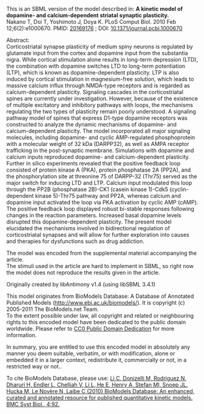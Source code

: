 

This is an SBML version of the model described in: **A kinetic model of
dopamine- and calcium-dependent striatal synaptic plasticity.**  
Nakano T, Doi T, Yoshimoto J, Doya K. PLoS Comput Biol. 2010 Feb
12;6(2):e1000670. PMID:
[20169176](http://www.ncbi.nlm.nih.gov/pubmed/20169176) ; DOI:
[10.1371/journal.pcbi.1000670](dx.doi.org/10.1371/journal.pcbi.1000670)

Abstract:  
Corticostriatal synapse plasticity of medium spiny neurons is regulated by
glutamate input from the cortex and dopamine input from the substantia nigra.
While cortical stimulation alone results in long-term depression (LTD), the
combination with dopamine switches LTD to long-term potentiation (LTP), which
is known as dopamine-dependent plasticity. LTP is also induced by cortical
stimulation in magnesium-free solution, which leads to massive calcium influx
through NMDA-type receptors and is regarded as calcium-dependent plasticity.
Signaling cascades in the corticostriatal spines are currently under
investigation. However, because of the existence of multiple excitatory and
inhibitory pathways with loops, the mechanisms regulating the two types of
plasticity remain poorly understood. A signaling pathway model of spines that
express D1-type dopamine receptors was constructed to analyze the dynamic
mechanisms of dopamine- and calcium-dependent plasticity. The model
incorporated all major signaling molecules, including dopamine- and cyclic
AMP-regulated phosphoprotein with a molecular weight of 32 kDa (DARPP32), as
well as AMPA receptor trafficking in the post-synaptic membrane. Simulations
with dopamine and calcium inputs reproduced dopamine- and calcium-dependent
plasticity. Further in silico experiments revealed that the positive feedback
loop consisted of protein kinase A (PKA), protein phosphatase 2A (PP2A), and
the phosphorylation site at threonine 75 of DARPP-32 (Thr75) served as the
major switch for inducing LTD and LTP. Calcium input modulated this loop
through the PP2B (phosphatase 2B)-CK1 (casein kinase 1)-Cdk5 (cyclin-dependent
kinase 5)-Thr75 pathway and PP2A, whereas calcium and dopamine input activated
the loop via PKA activation by cyclic AMP (cAMP). The positive feedback loop
displayed robust bi-stable responses following changes in the reaction
parameters. Increased basal dopamine levels disrupted this dopamine-dependent
plasticity. The present model elucidated the mechanisms involved in
bidirectional regulation of corticostriatal synapses and will allow for
further exploration into causes and therapies for dysfunctions such as drug
addiction.

The model was encoded from the supplemental material accompanying the article.  
The stimuli used in the article are hard to implement in SBML, so right now
the model does not reproduce the results given in the article.

Originally created by libAntimony v1.4 (using libSBML 3.4.1)

This model originates from BioModels Database: A Database of Annotated
Published Models (http://www.ebi.ac.uk/biomodels/). It is copyright (c)
2005-2011 The BioModels.net Team.  
To the extent possible under law, all copyright and related or neighbouring
rights to this encoded model have been dedicated to the public domain
worldwide. Please refer to [CC0 Public Domain
Dedication](http://creativecommons.org/publicdomain/zero/1.0/) for more
information.

In summary, you are entitled to use this encoded model in absolutely any
manner you deem suitable, verbatim, or with modification, alone or embedded it
in a larger context, redistribute it, commercially or not, in a restricted way
or not..  
  
To cite BioModels Database, please use: [Li C, Donizelli M, Rodriguez N,
Dharuri H, Endler L, Chelliah V, Li L, He E, Henry A, Stefan MI, Snoep JL,
Hucka M, Le Novère N, Laibe C (2010) BioModels Database: An enhanced, curated
and annotated resource for published quantitative kinetic models. BMC Syst
Biol., 4:92.](http://www.ncbi.nlm.nih.gov/pubmed/20587024)

